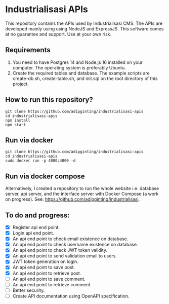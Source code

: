 # Industrialisasi APIs
This repository contains the APIs used by Industrialisasi CMS. The APIs are developed mainly using using NodeJS and ExpressJS. This software comes at no guarantee and support. Use at your own risk.

## Requirements
1. You need to have Postgres 14 and Node.js 16 installed on your computer. The operating system is preferably Ubuntu.
2. Create the required tables and database. The example scripts are create-db.sh, create-table.sh, and init.sql on the root directory of this project.

## How to run this repository?
    git clone https://github.com/adipginting/industrialisasi-apis
    cd industrialisasi-apis
    npm install
    npm start 
    

## Run via docker
    git clone https://github.com/adipginting/industrialisasi-apis
    cd industrialisasi-apis
    sudo docker run -p 4000:4000 -d

## Run via docker compose
Alternatively, I created a repository to run the whole website i.e. database server, api server, and the interface server with Docker Compose (a work on progress). See: https://github.com/adipginting/industrialisasi.

## To do and progress:
- [x] Register api end point.
- [x] Login api end point.
- [x] An api end point to check email existence on database.
- [x] An api end point to check username existence on database.
- [x] An api end point to check JWT token validity.
- [x] An api end point to send validation email to users.
- [x] JWT token generation on login.
- [x] An api end point to save post.
- [x] An api end point to retrieve post.
- [ ] An api end point to save comment.
- [ ] An api end point to retrieve comment.
- [ ] Better security.
- [ ] Create API documentation using OpenAPI specification.
